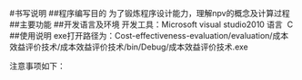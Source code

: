 #书写说明
##程序编写目的
为了锻炼程序设计能力，理解npv的概念及计算过程<br>
##主要功能
##开发语言及环境
开发工具：Microsoft visual studio2010 语言  C <br>
##使用说明
exe打开路径为：Cost-effectiveness-evaluation/evaluation/成本效益评价技术/成本效益评价技术/bin/Debug/成本效益评价技术.exe

注意事项如下：
